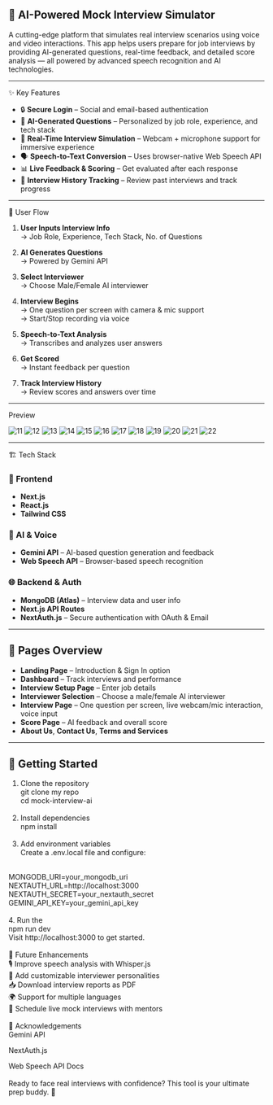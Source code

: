 <h2>🎤 AI-Powered Mock Interview Simulator</h2>

A cutting-edge platform that simulates real interview scenarios using voice and video interactions. This app helps users prepare for job interviews by providing AI-generated questions, real-time feedback, and detailed score analysis — all powered by advanced speech recognition and AI technologies.

---

✨ Key Features

- 🔒 **Secure Login** – Social and email-based authentication
- 🤖 **AI-Generated Questions** – Personalized by job role, experience, and tech stack
- 🎥 **Real-Time Interview Simulation** – Webcam + microphone support for immersive experience
- 🗣️ **Speech-to-Text Conversion** – Uses browser-native Web Speech API
- 📊 **Live Feedback & Scoring** – Get evaluated after each response
- 🧠 **Interview History Tracking** – Review past interviews and track progress

---

🧠 User Flow

1. **User Inputs Interview Info**  
   → Job Role, Experience, Tech Stack, No. of Questions

2. **AI Generates Questions**  
   → Powered by Gemini API

3. **Select Interviewer**  
   → Choose Male/Female AI interviewer

4. **Interview Begins**  
   → One question per screen with camera & mic support  
   → Start/Stop recording via voice

5. **Speech-to-Text Analysis**  
   → Transcribes and analyzes user answers

6. **Get Scored**  
   → Instant feedback per question

7. **Track Interview History**  
   → Review scores and answers over time

---

Preview

![11](https://github.com/user-attachments/assets/a452bcaf-4ef2-4c53-b367-71d830df12f3)
![12](https://github.com/user-attachments/assets/228da455-4be7-4446-a32e-7c0f4ed836bb)
![13](https://github.com/user-attachments/assets/fb54c6ee-4373-4264-a3c8-f01215fd0dd7)
![14](https://github.com/user-attachments/assets/5ff52aa4-791e-4c90-aabc-f083f5eb4de1)
![15](https://github.com/user-attachments/assets/10c01092-7aa2-4603-b33b-ba7849a2d8bd)
![16](https://github.com/user-attachments/assets/dffc507d-a444-46c2-8e90-5edd9cfd86c6)
![17](https://github.com/user-attachments/assets/904f53f4-6bfd-4b3d-9548-42fe070706bd)
![18](https://github.com/user-attachments/assets/ec9e92ad-b38e-49a5-bf3c-756d90745d28)
![19](https://github.com/user-attachments/assets/e18873c6-2f48-46de-ab6f-c00bc2bf2424)
![20](https://github.com/user-attachments/assets/9b6319db-4f5a-43c5-910a-1298d7830a96)
![21](https://github.com/user-attachments/assets/cc5efa32-08a2-4bd6-986a-2590ec7f849e)
![22](https://github.com/user-attachments/assets/45eedfd3-e226-464c-80e5-eac1d267c83e)

---

🏗️ Tech Stack

### 🎯 Frontend
- **Next.js**
- **React.js**
- **Tailwind CSS**

### 🧠 AI & Voice
- **Gemini API** – AI-based question generation and feedback
- **Web Speech API** – Browser-based speech recognition

### 🌐 Backend & Auth
- **MongoDB (Atlas)** – Interview data and user info
- **Next.js API Routes**
- **NextAuth.js** – Secure authentication with OAuth & Email

---

## 📄 Pages Overview

- **Landing Page** – Introduction & Sign In option
- **Dashboard** – Track interviews and performance
- **Interview Setup Page** – Enter job details
- **Interviewer Selection** – Choose a male/female AI interviewer
- **Interview Page** – One question per screen, live webcam/mic interaction, voice input
- **Score Page** – AI feedback and overall score
- **About Us**, **Contact Us**, **Terms and Services**

---

## 🚀 Getting Started

1. Clone the repository <br>
git clone my repo <br>
cd mock-interview-ai <br> <br>
2. Install dependencies <br>
npm install <br> <br>
3. Add environment variables <br>
Create a .env.local file and configure:<br>
<br>
MONGODB_URI=your_mongodb_uri<br>
NEXTAUTH_URL=http://localhost:3000 <br>
NEXTAUTH_SECRET=your_nextauth_secret <br>
GEMINI_API_KEY=your_gemini_api_key <br> <br>
4. Run the  <br>
npm run dev <br>
Visit http://localhost:3000 to get started. <br>
<br>
📌 Future Enhancements <br>
🎙️ Improve speech analysis with Whisper.js <br>
🧩 Add customizable interviewer personalities <br>
📥 Download interview reports as PDF <br>
🌍 Support for multiple languages <br>
📅 Schedule live mock interviews with mentors <br>
<br>
🙌 Acknowledgements <br>
Gemini API <br>

NextAuth.js <br>

Web Speech API Docs <br>
<br>
Ready to face real interviews with confidence? This tool is your ultimate prep buddy. 🎯
